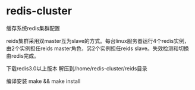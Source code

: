 redis-cluster
=============

缓存系统redis集群配置

reids集群采用双master互为slave的方式。每台linux服务器运行4个redis实例，由2个实例担任reids master角色，另2个实例担任reids slave。失效检测和切换由redis完成。


下载redis3.0以上版本
解压到/home/redis-cluster/reids目录

编译安装
make && make install
